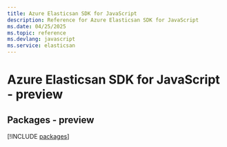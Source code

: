 ```yaml
---
title: Azure Elasticsan SDK for JavaScript
description: Reference for Azure Elasticsan SDK for JavaScript
ms.date: 04/25/2025
ms.topic: reference
ms.devlang: javascript
ms.service: elasticsan
---
```

# Azure Elasticsan SDK for JavaScript - preview
## Packages - preview
[!INCLUDE [packages](elasticsan-index.md)]